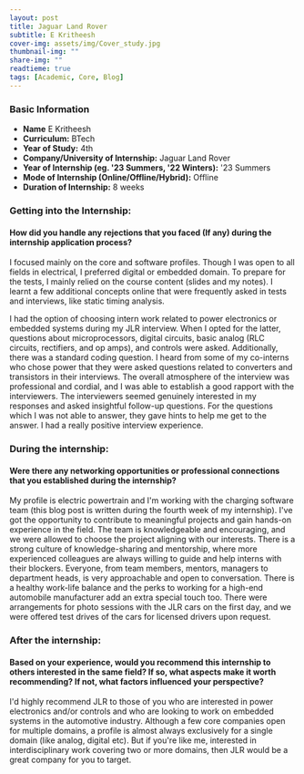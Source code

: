 ```yaml
---
layout: post
title: Jaguar Land Rover
subtitle: E Kritheesh
cover-img: assets/img/Cover_study.jpg
thumbnail-img: ""
share-img: ""
readtieme: true
tags: [Academic, Core, Blog]
---
```


### Basic Information
 - **Name** E Kritheesh
 - **Curriculum:** BTech
 - **Year of Study:** 4th
 - **Company/University of Internship:** Jaguar Land Rover
 - **Year of Internship (eg. \'23 Summers, \'22 Winters):** '23 Summers
 - **Mode of Internship (Online/Offline/Hybrid):** Offline
 - **Duration of Internship:** 8 weeks

### Getting into the Internship:

#### How did you handle any rejections that you faced (If any) during the internship application process?

I focused mainly on the core and software profiles. Though I was open to all fields in electrical, I preferred digital or embedded domain. To prepare for the tests, I mainly relied on the course content (slides and my notes). I learnt a few additional concepts online that were frequently asked in tests and interviews, like static timing analysis.

I had the option of choosing intern work related to power electronics or embedded systems during my JLR interview. When I opted for the latter, questions about microprocessors, digital circuits, basic analog (RLC circuits, rectifiers, and op amps), and controls were asked. Additionally, there was a standard coding question. I heard from some of my co-interns who chose power that they were asked questions related to converters and transistors in their interviews. The overall atmosphere of the interview was professional and cordial, and I was able to establish a good rapport with the interviewers. The interviewers seemed genuinely interested in my responses and asked insightful follow-up questions. For the questions which I was not able to answer, they gave hints to help me get to the answer. I had a really positive interview experience.

### During the internship:

#### Were there any networking opportunities or professional connections that you established during the internship?

My profile is electric powertrain and I\'m working with the charging software team (this blog post is written during the fourth week of my internship). I\'ve got the opportunity to contribute to meaningful projects and gain hands-on experience in the field. The team is knowledgeable and encouraging, and we were allowed to choose the project aligning with our interests. There is a strong culture of knowledge-sharing and mentorship, where more experienced colleagues are always willing to guide and help interns with their blockers. Everyone, from team members, mentors, managers to department heads, is very approachable and open to conversation. There is a healthy work-life balance and the perks to working for a high-end automobile manufacturer add an extra special touch too. There were arrangements for photo sessions with the JLR cars on the first day, and we were offered test drives of the cars for licensed drivers upon request.

### After the internship:
#### Based on your experience, would you recommend this internship to others interested in the same field? If so, what aspects make it worth recommending? If not, what factors influenced your perspective?

I\'d highly recommend JLR to those of you who are interested in power electronics and/or controls and who are looking to work on embedded systems in the automotive industry. Although a few core companies open for multiple domains, a profile is almost always exclusively for a single domain (like analog, digital etc). But if you\'re like me, interested in interdisciplinary work covering two or more domains, then JLR would be a great company for you to target.
